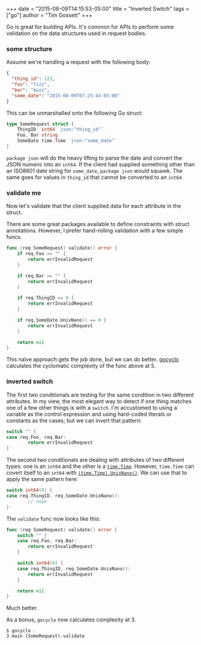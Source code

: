 +++
date = "2015-08-09T14:15:53-05:00"
title = "Inverted Switch"
tags = ["go"]
author = "Tim Gossett"
+++

Go is great for building APIs. It's common for APIs to perform some validation on the data structures used in request bodies. 

### some structure

Assume we're handling a request with the following body:

```json
{
  "thing_id": 123,
  "foo": "fizz",
  "bar": "buzz",
  "some_date": "2015-08-09T07:25:43-05:00"
}
```

This can be unmarshalled onto the following Go struct:

```go
type SomeRequest struct {
	ThingID  int64 `json:"thing_id"`
	Foo, Bar string
	SomeDate time.Time `json:"some_date"`
}
```

`package json` will do the heavy lifting to parse the date and convert the JSON numeric into an `int64`. If the client had supplied something other than an ISO8601 date string for `some_date`, `package json` would squawk. The same goes for values in `thing_id` that cannot be converted to an `int64`.

### validate me

Now let's validate that the client supplied data for each attribute in the struct.

There are some great packages available to define constraints with struct annotations. However, I prefer hand-rolling validation with a few simple funcs.

```go
func (req SomeRequest) validate() error {
	if req.Foo == "" {
		return errInvalidRequest
	}

	if req.Bar == "" {
		return errInvalidRequest
	}

	if req.ThingID == 0 {
		return errInvalidRequest
	}

	if req.SomeDate.UnixNano() == 0 {
		return errInvalidRequest
	}

	return nil
}
```

This naïve approach gets the job done, but we can do better. [gocyclo](https://github.com/fzipp/gocyclo) calculates the cyclomatic complexity of the func above at 5.

### inverted switch

The first two conditionals are testing for the same condition in two different attributes. In my view, the most elegant way to detect if one thing matches one of a few other things is with a `switch`. I'm accustomed to using a variable as the control expression and using hard-coded literals or constants as the cases; but we can invert that pattern:

```go
switch "" {
case req.Foo, req.Bar:
        return errInvalidRequest
}
```

The second two conditionals are dealing with attributes of two different types: one is an `int64` and the other is a [`time.Time`](https://golang.org/pkg/time/#Time). However, `time.Time` can covert itself to an `int64` with [`(time.Time).UnixNano()`](https://golang.org/pkg/time/#Time.UnixNano). We can use that to apply the same pattern here:

```go
switch int64(0) {
case req.ThingID, req.SomeDate.UnixNano():
        // nope
}
```

The `validate` func now looks like this:

```go
func (req SomeRequest) validate() error {
	switch "" {
	case req.Foo, req.Bar:
		return errInvalidRequest
	}

	switch int64(0) {
	case req.ThingID, req.SomeDate.UnixNano():
		return errInvalidRequest
	}

	return nil
}
```

Much better.

As a bonus, `gocyclo` now calculates complexity at 3.

```
$ gocyclo .
3 main (SomeRequest).validate
```
